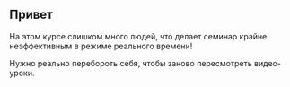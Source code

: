 ## Привет

На этом курсе слишком много людей, что делает семинар крайне неэффективным в режиме реального времени!

Нужно реально перебороть себя, чтобы заново пересмотреть видео-уроки. 
